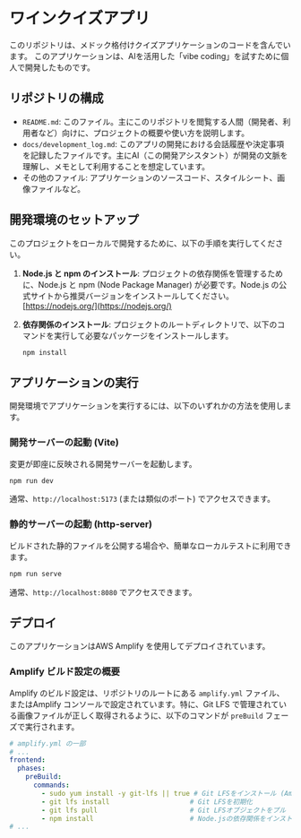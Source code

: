 # ワインクイズアプリ
このリポジトリは、メドック格付けクイズアプリケーションのコードを含んでいます。
このアプリケーションは、AIを活用した「vibe coding」を試すために個人で開発したものです。

## リポジトリの構成

*   `README.md`: このファイル。主にこのリポジトリを閲覧する人間（開発者、利用者など）向けに、プロジェクトの概要や使い方を説明します。
*   `docs/development_log.md`: このアプリの開発における会話履歴や決定事項を記録したファイルです。主にAI（この開発アシスタント）が開発の文脈を理解し、メモとして利用することを想定しています。
*   その他のファイル: アプリケーションのソースコード、スタイルシート、画像ファイルなど。

## 開発環境のセットアップ

このプロジェクトをローカルで開発するために、以下の手順を実行してください。

1.  **Node.js と npm のインストール**:
    プロジェクトの依存関係を管理するために、Node.js と npm (Node Package Manager) が必要です。Node.js の公式サイトから推奨バージョンをインストールしてください。
    [https://nodejs.org/](https://nodejs.org/)

2.  **依存関係のインストール**:
    プロジェクトのルートディレクトリで、以下のコマンドを実行して必要なパッケージをインストールします。
    ```bash
    npm install
    ```

## アプリケーションの実行

開発環境でアプリケーションを実行するには、以下のいずれかの方法を使用します。

### 開発サーバーの起動 (Vite)

変更が即座に反映される開発サーバーを起動します。
```bash
npm run dev
```
通常、`http://localhost:5173` (または類似のポート) でアクセスできます。

### 静的サーバーの起動 (http-server)

ビルドされた静的ファイルを公開する場合や、簡単なローカルテストに利用できます。
```bash
npm run serve
```
通常、`http://localhost:8080` でアクセスできます。

## デプロイ

このアプリケーションはAWS Amplify を使用してデプロイされています。

### Amplify ビルド設定の概要

Amplify のビルド設定は、リポジトリのルートにある `amplify.yml` ファイル、またはAmplify コンソールで設定されています。特に、Git LFS で管理されている画像ファイルが正しく取得されるように、以下のコマンドが `preBuild` フェーズで実行されます。

```yaml
# amplify.yml の一部
# ...
frontend:
  phases:
    preBuild:
      commands:
        - sudo yum install -y git-lfs || true # Git LFSをインストール (Amplify環境の場合)
        - git lfs install                    # Git LFSを初期化
        - git lfs pull                       # Git LFSオブジェクトをプル
        - npm install                        # Node.jsの依存関係をインストール
# ...
``` 
